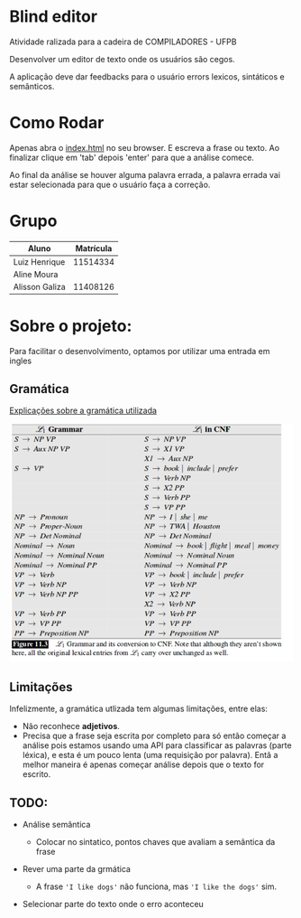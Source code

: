 # Blind editor

Atividade ralizada para a cadeira de COMPILADORES - UFPB

Desenvolver um editor de texto onde os usuários são cegos.

A aplicação deve dar feedbacks para o usuário errors lexicos, sintáticos e semânticos.

# Como Rodar

Apenas abra o [index.html](index.html) no seu browser. E escreva a frase ou texto. Ao finalizar clique em 'tab' depois 'enter' para que a análise comece.

Ao final da análise se houver alguma palavra errada, a palavra errada vai estar selecionada para que o usuário faça a correção.


# Grupo

Aluno | Matrícula
-----| ----
Luiz Henrique | 11514334
Aline Moura | 
Alisson Galiza | 11408126


# Sobre o projeto:

Para facilitar o desenvolvimento, optamos por utilizar uma entrada em ingles

<!-- ## Gramática

1 | 2
------ | --
S | NP VP
VP | W V
VP | W V NP
NP | N
NP | Det N

W | will
W | ε


onde


    S == [Sentence]
        ex: John likes Sarah’s black hair

    N == [Noun]
        ex: John, hair

    V == [Verb]
        ex: eating, sat

    Adj == [Adjective]
        ex: black, long

    Det == [Determiner]
        ex: the, a, every

    NP == [Noun Phrase]
        ex: Sarah’s long black hair

    VP == [Verb Phrase]
        ex: eating apples -->

## Gramática

[Explicações sobre a gramática utilizada](https://web.stanford.edu/~jurafsky/slp3/11.pdf)

![](gramatica.png)

## Limitações
Infelizmente, a gramática utlizada tem algumas limitações, entre elas:

- Não reconhece **adjetivos**.
- Precisa que a frase seja escrita por completo para só então começar a análise pois estamos usando uma API para classificar as palavras (parte léxica), e esta é um pouco lenta (uma requisição por palavra). Entã a melhor maneira é apenas começar  análise depois que o texto for escrito.

## TODO:
- Análise semântica
    - Colocar no sintatico, pontos chaves que avaliam a semântica da frase

- Rever uma parte da grmática
    - A frase `'I like dogs'` não funciona, mas `'I like the dogs'` sim.

- Selecionar parte do texto onde o erro aconteceu